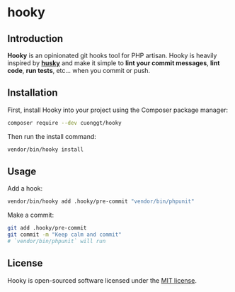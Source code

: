 # hooky

<a name="introduction"></a>
## Introduction

**Hooky** is an opinionated git hooks tool for PHP artisan. Hooky is heavily inspired by **[husky](https://github.com/typicode/husky)** and make it simple to **lint your commit messages**, **lint code**, **run tests**, etc... when you commit or push.

<a name="installation"></a>
## Installation

First, install Hooky into your project using the Composer package manager:

```sh
composer require --dev cuonggt/hooky
```

Then run the install command:

```sh
vendor/bin/hooky install
```

<a name="usage"></a>
## Usage

Add a hook:

```sh
vendor/bin/hooky add .hooky/pre-commit "vendor/bin/phpunit"
```

Make a commit:

```sh
git add .hooky/pre-commit
git commit -m "Keep calm and commit"
# `vendor/bin/phpunit` will run
```

<a name="license"></a>
## License

Hooky is open-sourced software licensed under the [MIT license](LICENSE.md).
